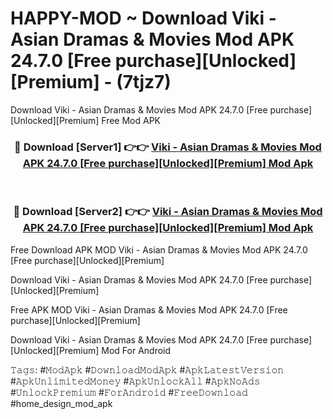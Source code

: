 # HAPPY-MOD ~ Download Viki - Asian Dramas & Movies Mod APK 24.7.0 [Free purchase][Unlocked][Premium] - (7tjz7)
Download Viki - Asian Dramas & Movies Mod APK 24.7.0 [Free purchase][Unlocked][Premium] Free Mod APK

<div align="center">
<h3>🔴 Download [Server1] 👉👉 <a href="https://apk-comot.site?title=Viki_-_Asian_Dramas_&_Movies_Mod_APK_24.7.0_[Free_purchase][Unlocked][Premium]">Viki - Asian Dramas & Movies Mod APK 24.7.0 [Free purchase][Unlocked][Premium] Mod Apk</a></h3><br>

<h3>🔴 Download [Server2] 👉👉 <a href="https://apk-comot.site?title=Viki_-_Asian_Dramas_&_Movies_Mod_APK_24.7.0_[Free_purchase][Unlocked][Premium]">Viki - Asian Dramas & Movies Mod APK 24.7.0 [Free purchase][Unlocked][Premium] Mod Apk</a></h3>
</div>


Free Download APK MOD Viki - Asian Dramas & Movies Mod APK 24.7.0 [Free purchase][Unlocked][Premium]

Download Viki - Asian Dramas & Movies Mod APK 24.7.0 [Free purchase][Unlocked][Premium] 

Free APK MOD Viki - Asian Dramas & Movies Mod APK 24.7.0 [Free purchase][Unlocked][Premium] 

Download Viki - Asian Dramas & Movies Mod APK 24.7.0 [Free purchase][Unlocked][Premium] Mod For Android

𝚃𝚊𝚐𝚜: #𝙼𝚘𝚍𝙰𝚙𝚔 #𝙳𝚘𝚠𝚗𝚕𝚘𝚊𝚍𝙼𝚘𝚍𝙰𝚙𝚔 #𝙰𝚙𝚔𝙻𝚊𝚝𝚎𝚜𝚝𝚅𝚎𝚛𝚜𝚒𝚘𝚗 #𝙰𝚙𝚔𝚄𝚗𝚕𝚒𝚖𝚒𝚝𝚎𝚍𝙼𝚘𝚗𝚎𝚢 #𝙰𝚙𝚔𝚄𝚗𝚕𝚘𝚌𝚔𝙰𝚕𝚕 #𝙰𝚙𝚔𝙽𝚘𝙰𝚍𝚜 #𝚄𝚗𝚕𝚘𝚌𝚔𝙿𝚛𝚎𝚖𝚒𝚞𝚖 #𝙵𝚘𝚛𝙰𝚗𝚍𝚛𝚘𝚒𝚍 #𝙵𝚛𝚎𝚎𝙳𝚘𝚠𝚗𝚕𝚘𝚊𝚍 #home_design_mod_apk